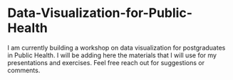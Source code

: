 # Data-Visualization-for-Public-Health

I am currently building a workshop on data visualization for postgraduates in Public Health. I will be adding here the materials that I will use for my presentations and exercises. Feel free reach out for suggestions or comments.
